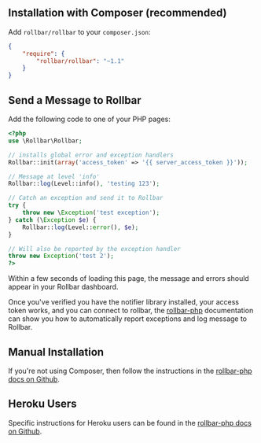 ## Installation with Composer (recommended)

Add `rollbar/rollbar` to your `composer.json`:

```json
{
    "require": {
        "rollbar/rollbar": "~1.1"
    }
}
```

## Send a Message to Rollbar

Add the following code to one of your PHP pages:

```php
<?php
use \Rollbar\Rollbar;

// installs global error and exception handlers
Rollbar::init(array('access_token' => '{{ server_access_token }}'));

// Message at level 'info'
Rollbar::log(Level::info(), 'testing 123');

// Catch an exception and send it to Rollbar
try {
    throw new \Exception('test exception');
} catch (\Exception $e) {
    Rollbar::log(Level::error(), $e);
}

// Will also be reported by the exception handler
throw new Exception('test 2');
?>
```

Within a few seconds of loading this page, the message and errors should appear in your Rollbar dashboard.

Once you've verified you have the notifier library installed, your access token works,
and you can connect to rollbar, the <a href="https://github.com/rollbar/rollbar-php" target="_blank" rel="noopener">rollbar-php</a> documentation can show you how to automatically report exceptions and log message to Rollbar.

## Manual Installation

If you're not using Composer, then follow the instructions in the <a href="https://github.com/rollbar/rollbar-php" target="_blank" rel="noopener">rollbar-php docs on Github</a>.

## Heroku Users

Specific instructions for Heroku users can be found in the <a href="https://github.com/rollbar/rollbar-php" target="_blank" rel="noopener">rollbar-php docs on Github</a>.



